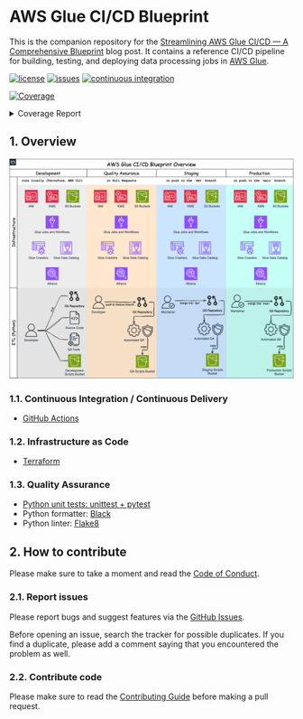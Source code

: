 # AWS Glue CI/CD Blueprint

This is the companion repository for the [Streamlining AWS Glue CI/CD — A Comprehensive
Blueprint](https://blog.det.life/streamlining-aws-glue-ci-cd-298edda9e844) blog post. It
contains a reference CI/CD pipeline for building, testing, and deploying data processing
jobs in [AWS Glue](https://aws.amazon.com/glue/).

[![license](https://img.shields.io/github/license/ricardolsmendes/aws-glue-ci-cd-blueprint.svg)](https://github.com/ricardolsmendes/aws-glue-ci-cd-blueprint/blob/main/LICENSE)
[![issues](https://img.shields.io/github/issues/ricardolsmendes/aws-glue-ci-cd-blueprint.svg)](https://github.com/ricardolsmendes/aws-glue-ci-cd-blueprint/issues)
[![continuous integration](https://github.com/ricardolsmendes/aws-glue-ci-cd-blueprint/actions/workflows/on-push-to-main.yaml/badge.svg)](https://github.com/ricardolsmendes/aws-glue-ci-cd-blueprint/actions/workflows/on-push-to-main.yaml)

<!-- Pytest Coverage Comment:Begin -->
<a href="https://github.com/ricardolsmendes/aws-glue-ci-cd-blueprint/blob/main/README.md"><img alt="Coverage" src="https://img.shields.io/badge/Coverage-95%25-brightgreen.svg" /></a><details><summary>Coverage Report </summary><table><tr><th>File</th><th>Stmts</th><th>Miss</th><th>Cover</th><th>Missing</th></tr><tbody><tr><td colspan="5"><b>src</b></td></tr><tr><td>&nbsp; &nbsp;<a href="https://github.com/ricardolsmendes/aws-glue-ci-cd-blueprint/blob/main/src/s3_json_to_parquet_job.py">s3_json_to_parquet_job.py</a></td><td>21</td><td>1</td><td>95%</td><td><a href="https://github.com/ricardolsmendes/aws-glue-ci-cd-blueprint/blob/main/src/s3_json_to_parquet_job.py#L72">72</a></td></tr><tr><td>&nbsp; &nbsp;<a href="https://github.com/ricardolsmendes/aws-glue-ci-cd-blueprint/blob/main/src/s3_to_s3_job.py">s3_to_s3_job.py</a></td><td>21</td><td>1</td><td>95%</td><td><a href="https://github.com/ricardolsmendes/aws-glue-ci-cd-blueprint/blob/main/src/s3_to_s3_job.py#L60">60</a></td></tr><tr><td><b>TOTAL</b></td><td><b>42</b></td><td><b>2</b></td><td><b>95%</b></td><td>&nbsp;</td></tr></tbody></table></details>
<!-- Pytest Coverage Comment:End -->

## 1. Overview

![N|Solid](img/glue-ci-cd-blueprint-overview.png "Overview of the AWS Glue CI/CD Blueprint")

### 1.1. Continuous Integration / Continuous Delivery

- [GitHub Actions](https://github.com/ricardolsmendes/aws-glue-ci-cd-blueprint/blob/main/.github/workflows)

### 1.2. Infrastructure as Code

- [Terraform](https://github.com/ricardolsmendes/aws-glue-ci-cd-blueprint/blob/main/infrastructure)

### 1.3. Quality Assurance

- [Python unit tests: unittest + pytest](https://github.com/ricardolsmendes/aws-glue-ci-cd-blueprint/blob/main/tests)
- Python formatter: [Black](https://github.com/psf/black)
- Python linter: [Flake8](https://github.com/PyCQA/flake8)

## 2. How to contribute

Please make sure to take a moment and read the [Code of
Conduct](https://github.com/ricardolsmendes/aws-glue-ci-cd-blueprint/blob/main/.github/CODE_OF_CONDUCT.md).

### 2.1. Report issues

Please report bugs and suggest features via the [GitHub
Issues](https://github.com/ricardolsmendes/aws-glue-ci-cd-blueprint/issues).

Before opening an issue, search the tracker for possible duplicates. If you find a
duplicate, please add a comment saying that you encountered the problem as well.

### 2.2. Contribute code

Please make sure to read the [Contributing
Guide](https://github.com/ricardolsmendes/aws-glue-ci-cd-blueprint/blob/main/.github/CONTRIBUTING.md)
before making a pull request.
